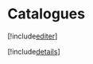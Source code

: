 # Catalogues

[!include[editer](catalogues.editer.autogen.md)]

[!include[details](catalogues.details.autogen.md)]






























